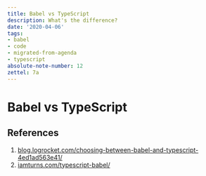 ```yaml
---
title: Babel vs TypeScript
description: What's the difference?
date: '2020-04-06'
tags:
- babel
- code
- migrated-from-agenda
- typescript
absolute-note-number: 12
zettel: 7a
---
```




# Babel vs TypeScript



## References

1. [blog.logrocket.com/choosing-between-babel-and-typescript-4ed1ad563e41/](https://blog.logrocket.com/choosing-between-babel-and-typescript-4ed1ad563e41/)
2. [iamturns.com/typescript-babel/](https://iamturns.com/typescript-babel/)

